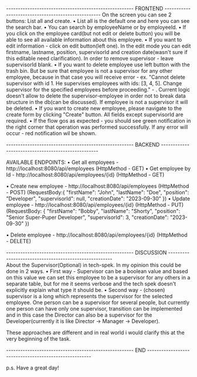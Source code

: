 ------------------------------------------------------  FRONTEND ---------------------------------------------------
On the screen you can see 2 buttons: List all and create.
• List all is the default one and here you can see the search bar.
• You can search by employeeName or by employeeId.
• If you click on the employee card(but not edit or delete button) you will be able to see all available information about this employee.
• If you want to edit information - click on edit button(left one). In the edit mode you can edit firstname, lastname, 
position, supervisorId and creation date(wasn't sure if this editable need clarification). In order to remove supervisor - leave 
supervisorId blank.
• If you want to delete employee use left button with the trash bin. But be sure that employee is not a 
supervisor for any other employee, because in that case you will receive error - ex. "Cannot delete supervisor with id 1. 
He supervises employees with ids: [3, 4, 5]. Change supervisor for the specified employees before proceeding." - . Current 
logic doesn't allow to delete the supervisor-employee in order not to break data structure in the db(can be discussed). 
If employee is not a supervisor it will be deleted.
• If you want to create new employee, please navigate to the create form by clicking "Create" button. All fields except 
supervisorId are required.
• If the flow gos as expected - you should see green notification in the right corner that operation was performed successfully.
If any error will occur - red notification wil be shown. 

------------------------------------------------------  BACKEND ---------------------------------------------------


AVAILABLE ENDPOINTS: 
• Get all employees - http://localhost:8080/api/employees (HttpMethod - GET)
• Get employee by Id - http://localhost:8080/api/employees/{id} (HttpMethod - GET)

• Create new employee - http://localhost:8080/api/employees (HttpMethod - POST)
(RequestBody:{
"firstName": "John",
"lastName": "Doe",
"position": "Developer",
"supervisorId": null,
"creationDate": "2023-09-30"
})
• Update employee - http://localhost:8080/api/employees/{id} (HttpMethod - PUT)
(RequestBody: {
"firstName": "Bobby",
"lastName": "Shorty",
"position": "Senior Super-Puper Developer",
"supervisorId": 3,
"creationDate": "2023-09-30"
})

• Delete employee - http://localhost:8080/api/employees/{id} (HttpMethod - DELETE)

------------------------------------------------------ DISCUSSION ------------------------------------------------------  
About the Supervisor(Optional) in tech-spek. In my opinion this could be done in 2 ways.
• First way - Supervisor can be a boolean value and based on this value we can set this employee to be a supervisor for 
any others in a separate table, but for me it seems verbose and the tech spek doesn't explicitly explain what type it should be.
• Second way - (chosen) supervisor is a long which represents the supervisor for the selected employee. One person can 
be a supervisor for several people, but currently one person can have only one supervisor, transition can be implemented 
and in this case the Director can also be a supervisor for the Developer(currently it is like Director -> Manager -> Developer). 

These approaches are different and in real world i would clarify this at the very beginning of the task. 

------------------------------------------------------ END ------------------------------------------------------


p.s. Have a great day! 